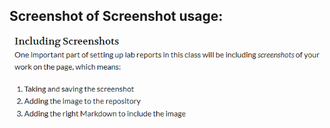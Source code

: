Screenshot of Screenshot usage:
--------------------------------
![Image](/IMAGES/screenshots1.PNG)      
